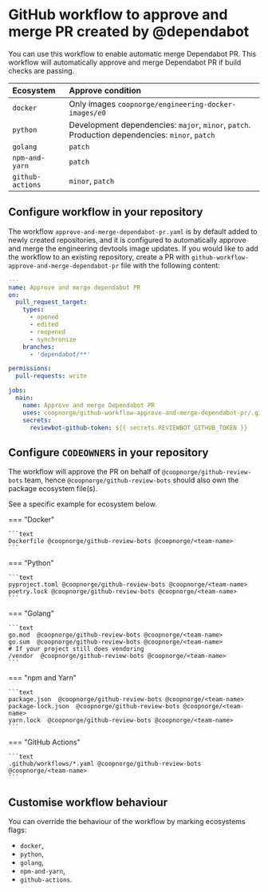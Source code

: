 # GitHub workflow to approve and merge PR created by @dependabot

You can use this workflow to enable automatic merge Dependabot PR.
This workflow will automatically approve and merge Dependabot PR
if build checks are passing.

| Ecosystem | Approve condition |
| :--- | :--- |
| `docker` | Only images `coopnorge/engineering-docker-images/e0` |
| `python` | Development dependencies: `major`, `minor`, `patch`. Production dependencies: `minor`, `patch` |
| `golang` | `patch` |
| `npm-and-yarn` | `patch` |
| `github-actions` | `minor`, `patch` |

## Configure workflow in your repository

The workflow `approve-and-merge-dependabot-pr.yaml` is by default added to newly
created repositories, and it is configured to automatically approve and merge
the engineering devtools image updates. If you would like to add the workflow
to an existing repository, create a PR with `github-workflow-approve-and-merge-dependabot-pr`
file with the following content:

```yaml title="approve-and-merge-dependabot.yaml"
---
name: Approve and merge dependabot PR
on:
  pull_request_target:
    types:
      - opened
      - edited
      - reopened
      - synchronize
    branches:
      - 'dependabot/**'

permissions:
  pull-requests: write

jobs:
  main:
    name: Approve and merge Dependabot PR
    uses: coopnorge/github-workflow-approve-and-merge-dependabot-pr/.github/workflows/approve-and-merge-dependabot-pr.yaml@main
    secrets:
      reviewbot-github-token: ${{ secrets.REVIEWBOT_GITHUB_TOKEN }}
```

## Configure `CODEOWNERS` in your repository

The workflow will approve the PR on behalf of `@coopnorge/github-review-bots`
team, hence `@coopnorge/github-review-bots` should also own
the package ecosystem file(s).

See a specific example for ecosystem below.

=== "Docker"

    ```text
    Dockerfile @coopnorge/github-review-bots @coopnorge/<team-name>
    ```

=== "Python"

    ```text
    pyproject.toml @coopnorge/github-review-bots @coopnorge/<team-name>
    poetry.lock @coopnorge/github-review-bots @coopnorge/<team-name>
    ```

=== "Golang"

    ```text
    go.mod  @coopnorge/github-review-bots @coopnorge/<team-name>
    go.sum  @coopnorge/github-review-bots @coopnorge/<team-name>
    # If your project still does vendoring
    /vendor  @coopnorge/github-review-bots @coopnorge/<team-name>
    ```

=== "npm and Yarn"

    ```text
    package.json  @coopnorge/github-review-bots @coopnorge/<team-name>
    package-lock.json  @coopnorge/github-review-bots @coopnorge/<team-name>
    yarn.lock  @coopnorge/github-review-bots @coopnorge/<team-name>
    ```

=== "GitHub Actions"

    ```text
    .github/workflows/*.yaml @coopnorge/github-review-bots @coopnorge/<team-name>
    ```

## Customise workflow behaviour

You can override the behaviour of the workflow by marking ecosystems flags:

- `docker`,
- `python`,
- `golang`,
- `npm-and-yarn`,
- `github-actions`.
